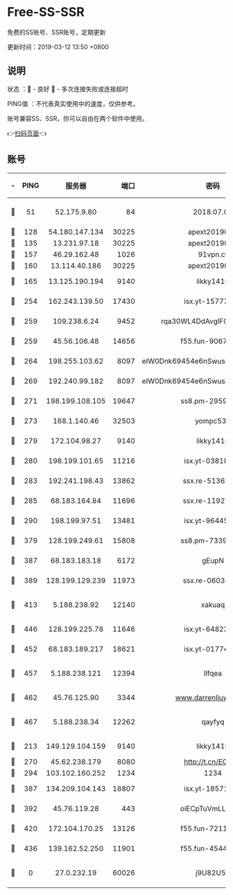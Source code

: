 # Free-SS-SSR

免费的SS账号、SSR账号，定期更新

更新时间：2019-03-12 13:50 +0800

## 说明

状态     ：🙂 - 良好 🙁 - 多次连接失败或连接超时

PING值   ：不代表真实使用中的速度，仅供参考。

账号兼容SS、SSR，你可以自由在两个软件中使用。

👉[扫码页面](https://liesauer.github.io/Free-SS-SSR/)👈

## 账号

|-|PING|服务器|端口|密码|加密方式|区域|
|:----:|:----:|:-----:|-----:|:----:|:----:|:----:|
|🙂|51|52.175.9.80|84|2018.07.07|chacha20-ietf-poly1305|HK|
|🙂|128|54.180.147.134|30225|apext2019006|chacha20|KR|
|🙂|135|13.231.97.18|30225|apext2019006|chacha20|JP|
|🙂|157|46.29.162.48|1026|91vpn.cf|rc4-md5|RU|
|🙂|160|13.114.40.186|30225|apext2019006|chacha20|JP|
|🙂|165|13.125.190.194|9140|likky1415|aes-256-cfb|KR|
|🙂|254|162.243.139.50|17430|isx.yt-15777676|aes-256-cfb|US|
|🙂|259|109.238.6.24|9452|rqa30WL4DdAvgIFG6Fs3znzTa|aes-256-cfb|FR|
|🙂|259|45.56.106.48|14656|f55.fun-90673121|aes-256-cfb|US|
|🙂|264|198.255.103.62|8097|eIW0Dnk69454e6nSwuspv9DmS201tQ0D|aes-256-cfb|US|
|🙂|269|192.240.99.182|8097|eIW0Dnk69454e6nSwuspv9DmS201tQ0D|aes-256-cfb|US|
|🙂|271|198.199.108.105|19647|ss8.pm-29593993|aes-256-cfb|US|
|🙂|273|168.1.140.46|32503|yompc535|aes-256-cfb|AU|
|🙂|279|172.104.98.27|9140|likky1415|aes-256-cfb|JP|
|🙂|280|198.199.101.65|11216|isx.yt-03818294|aes-256-cfb|US|
|🙂|283|192.241.198.43|13862|ssx.re-51362067|aes-256-cfb|US|
|🙂|285|68.183.164.84|11696|ssx.re-11927481|aes-256-cfb|US|
|🙂|290|198.199.97.51|13481|isx.yt-96445521|aes-256-cfb|US|
|🙂|379|128.199.249.61|15808|ss8.pm-73399565|aes-256-cfb|SG|
|🙂|387|68.183.183.18|6172|gEupN|aes-256-cfb|SG|
|🙂|389|128.199.129.239|11973|ssx.re-06032679|aes-256-cfb|SG|
|🙂|413|5.188.238.92|12140|xakuaq|chacha20-ietf-poly1305|BR|
|🙂|446|128.199.225.78|11646|isx.yt-64823224|aes-256-cfb|SG|
|🙂|452|68.183.189.217|18621|isx.yt-01774283|aes-256-cfb|SG|
|🙂|457|5.188.238.121|12394|llfqea|chacha20-ietf-poly1305|BR|
|🙂|462|45.76.125.90|3344|www.darrenliuwei.com|aes-256-cfb|AU|
|🙂|467|5.188.238.34|12262|qayfyq|chacha20-ietf-poly1305|BR|
|🙂|213|149.129.104.159|9140|likky1415|aes-256-cfb|HK|
|🙂|270|45.62.238.179|8080|http://t.cn/EGJIyrl|rc4-md5|CA|
|🙂|294|103.102.160.252|1234|1234|rc4-md5|JP|
|🙂|387|134.209.104.143|18807|isx.yt-18571231|aes-256-cfb|SG|
|🙂|392|45.76.119.28|443|oiECpTuVmLLxk4Ts|aes-256-cfb|AU|
|🙂|420|172.104.170.25|13126|f55.fun-72116969|aes-256-cfb|SG|
|🙁|436|139.162.52.250|11901|f55.fun-45440125|aes-256-cfb|SG|
|🙁|0|27.0.232.19|60026|j9U82U53|xchacha20-ietf-poly1305|HK|
